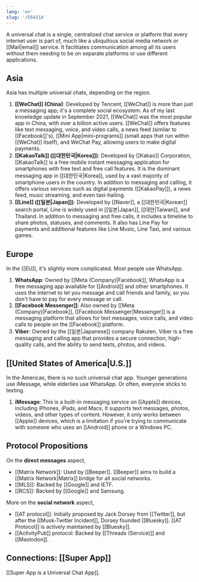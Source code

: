 ```yaml
---
lang: 'en'
slug: '/E6431A'
---
```


A universal chat is a single, centralized chat service or platform that every internet user is part of, much like a ubiquitous social media network or [[Mail|email]] service. It facilitates communication among all its users without them needing to be on separate platforms or use different applications.

## Asia

Asia has multiple universal chats, depending on the region.

1. **[[WeChat]] (China)**: Developed by Tencent, [[WeChat]] is more than just a messaging app; it's a complete social ecosystem. As of my last knowledge update in September 2021, [[WeChat]] was the most popular app in China, with over a billion active users. [[WeChat]] offers features like text messaging, voice, and video calls, a news feed (similar to [[Facebook]]'s), [[Mini App|mini-programs]] (small apps that run within [[WeChat]] itself), and WeChat Pay, allowing users to make digital payments.
2. **[[KakaoTalk]] ([[대한민국|Korea]])**: Developed by [[Kakao]] Corporation, [[KakaoTalk]] is a free mobile instant messaging application for smartphones with free text and free call features. It is the dominant messaging app in [[대한민국|Korea]], used by a vast majority of smartphone users in the country. In addition to messaging and calling, it offers various services such as digital payments ([[KakaoPay]]), a news feed, music streaming, and even taxi-hailing.
3. **[[Line]] ([[일본|Japan]])**: Developed by [[Naver]], a [[대한민국|Korean]] search portal, Line is widely used in [[일본|Japan]], [[대만|Taiwan]], and Thailand. In addition to messaging and free calls, it includes a timeline to share photos, statuses, and comments. It also has Line Pay for payments and additional features like Line Music, Line Taxi, and various games.

## Europe

In the [[EU]], it's slightly more complicated. Most people use WhatsApp.

1. **WhatsApp**: Owned by [[Meta (Company)|Facebook]], WhatsApp is a free messaging app available for [[Android]] and other smartphones. It uses the internet to let you message and call friends and family, so you don't have to pay for every message or call.
2. **[[Facebook Messenger]]**: Also owned by [[Meta (Company)|Facebook]], [[Facebook Messenger|Messenger]] is a messaging platform that allows for text messages, voice calls, and video calls to people on the [[Facebook]] platform.
3. **Viber**: Owned by the [[일본|Japanese]] company Rakuten, Viber is a free messaging and calling app that provides a secure connection, high-quality calls, and the ability to send texts, photos, and videos.

## [[United States of America|U.S.]]

In the Americas, there is no such universal chat app. Younger generations use iMessage, while elderlies use WhatsApp. Or often, everyone sticks to texting.

1. **iMessage**: This is a built-in messaging service on [[Apple]] devices, including iPhones, iPads, and Macs. It supports text messages, photos, videos, and other types of content. However, it only works between [[Apple]] devices, which is a limitation if you're trying to communicate with someone who uses an [[Android]] phone or a Windows PC.

## Protocol Propositions

On the **direct messages** aspect,

- [[Matrix Network]]: Used by [[Beeper]]. [[Beeper]] aims to build a [[Matrix Network|Matrix]] bridge for all social networks.
- [[MLS]]: Backed by [[Google]] and IETF.
- [[RCS]]: Backed by [[Google]] and Samsung.

More on the **social network** aspect,

- [[AT protocol]]: Initially proposed by Jack Dorsey from [[Twitter]], but after the [[Musk-Twitter Incident]], Dorsey founded [[Bluesky]]. [[AT Protocol]] is actively maintained by [[Bluesky]].
- [[ActivityPub]] protocol: Backed by [[Threads (Service)]] and [[Mastodon]].

## Connections: [[Super App]]

[[Super App is a Universal Chat App]].
